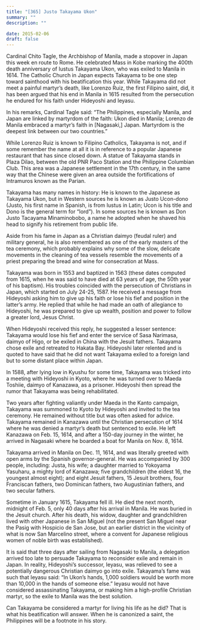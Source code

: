 ```yaml
---
title: "[365] Justo Takayama Ukon"
summary: ""
description: ""

date: 2015-02-06
draft: false
---
```


Cardinal Chito Tagle, the Archbishop of Manila, made a stopover in Japan this week en route to Rome. He celebrated Mass in Kobe marking the 400th death anniversary of Iustus Takayama Ukon, who was exiled to Manila in 1614. The Catholic Church in Japan expects Takayama to be one step toward sainthood with his beatification this year. While Takayama did not meet a painful martyr’s death, like Lorenzo Ruiz, the first Filipino saint, did, it has been argued that his end in Manila in 1615 resulted from the persecution he endured for his faith under Hideyoshi and Ieyasu.

In his remarks, Cardinal Tagle said: “The Philippines, especially Manila, and Japan are linked by martyrdom of the faith: Ukon died in Manila; Lorenzo de Manila embraced a martyr’s faith in [Nagasaki,] Japan. Martyrdom is the deepest link between our two countries.”

While Lorenzo Ruiz is known to Filipino Catholics, Takayama is not, and if some remember the name at all it is in reference to a popular Japanese restaurant that has since closed down. A statue of Takayama stands in Plaza Dilao, between the old PNR Paco Station and the Philippine Columbian Club. This area was a Japanese settlement in the 17th century, in the same way that the Chinese were given an area outside the fortifications of Intramuros known as the Parian.

Takayama has many names in history: He is known to the Japanese as Takayama Ukon, but in Western sources he is known as Justo Ucon-dono (Justo, his first name in Spanish, is from Iustus in Latin; Ucon is his title and Dono is the general term for “lord”). In some sources he is known as Don Justo Tacayama Minaminobobo, a name he adopted when he shaved his head to signify his retirement from public life.

Aside from his fame in Japan as a Christian daimyo (feudal ruler) and military general, he is also remembered as one of the early masters of the tea ceremony, which probably explains why some of the slow, delicate movements in the cleaning of tea vessels resemble the movements of a priest preparing the bread and wine for consecration at Mass.

Takayama was born in 1553 and baptized in 1563 (these dates computed from 1615, when he was said to have died at 63 years of age, the 50th year of his baptism). His troubles coincided with the persecution of Christians in Japan, which started on July 24-25, 1587. He received a message from Hideyoshi asking him to give up his faith or lose his fief and position in the latter’s army. He replied that while he had made an oath of allegiance to Hideyoshi, he was prepared to give up wealth, position and power to follow a greater lord, Jesus Christ.

When Hideyoshi received this reply, he suggested a lesser sentence: Takayama would lose his fief and enter the service of Sasa Narimasa, daimyo of Higo, or be exiled in China with the Jesuit fathers. Takayama chose exile and retreated to Hakata Bay. Hideyoshi later relented and is quoted to have said that he did not want Takayama exiled to a foreign land but to some distant place within Japan.

In 1588, after lying low in Kyushu for some time, Takayama was tricked into a meeting with Hideyoshi in Kyoto, where he was turned over to Maeda Toshiie, daimyo of Kanazawa, as a prisoner. Hideyoshi then spread the rumor that Takayama was being rehabilitated.

Two years after fighting valiantly under Maeda in the Kanto campaign, Takayama was summoned to Kyoto by Hideyoshi and invited to the tea ceremony. He remained without title but was often asked for advice. Takayama remained in Kanazawa until the Christian persecution of 1614 where he was denied a martyr’s death but sentenced to exile. He left Kanazawa on Feb. 15, 1614, and after a 150-day journey in the winter, he arrived in Nagasaki where he boarded a boat for Manila on Nov. 8, 1614.

Takayama arrived in Manila on Dec. 11, 1614, and was literally greeted with open arms by the Spanish governor-general. He was accompanied by 300 people, including: Justa, his wife; a daughter married to Yokoyama Yasuharu, a mighty lord of Kanazawa; five grandchildren (the eldest 16, the youngest almost eight); and eight Jesuit fathers, 15 Jesuit brothers, four Franciscan fathers, two Dominican fathers, two Augustinian fathers, and two secular fathers.

Sometime in January 1615, Takayama fell ill. He died the next month, midnight of Feb. 5, only 40 days after his arrival in Manila. He was buried in the Jesuit church. After his death, his widow, daughter and grandchildren lived with other Japanese in San Miguel (not the present San Miguel near the Pasig with Hospicio de San Jose, but an earlier district in the vicinity of what is now San Marcelino street, where a convent for Japanese religious women of noble birth was established).

It is said that three days after sailing from Nagasaki to Manila, a delegation arrived too late to persuade Takayama to reconsider exile and remain in Japan. In reality, Hideyoshi’s successor, Ieyasu, was relieved to see a potentially dangerous Christian daimyo go into exile. Takayama’s fame was such that Ieyasu said: “In Ukon’s hands, 1,000 soldiers would be worth more than 10,000 in the hands of someone else.” Ieyasu would not have considered assassinating Takayama, or making him a high-profile Christian martyr, so the exile to Manila was the best solution.

Can Takayama be considered a martyr for living his life as he did? That is what his beatification will answer. When he is canonized a saint, the Philippines will be a footnote in his story.
